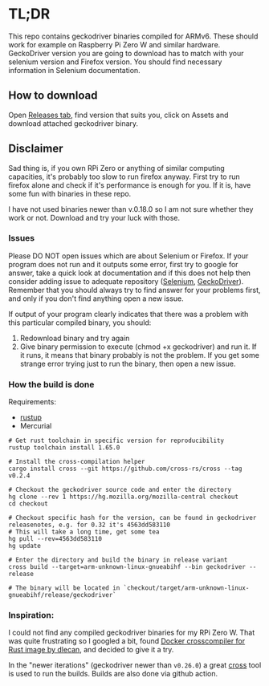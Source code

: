 # TL;DR

This repo contains geckodriver binaries compiled for ARMv6. These should work for example on Raspberry Pi Zero W and similar hardware. GeckoDriver version you are going to download has to match with your selenium version and Firefox version. You should find necessary information in Selenium documentation.

## How to download
Open [Releases tab](https://github.com/d0ku/GeckoDriver_ARMv6/releases), find version that suits you, click on Assets and download attached geckodriver binary.

## Disclaimer
Sad thing is, if you own RPi Zero or anything of similar computing capacities, it's probably too slow to run firefox anyway. First try to run firefox alone and check if it's performance is enough for you. If it is, have some fun with binaries in these repo.

I have not used binaries newer than v.0.18.0 so I am not sure whether they work or not. Download and try your luck with those.

### Issues
Please DO NOT open issues which are about Selenium or Firefox. If your program does not run and it outputs some error, first try to google for answer, take a quick look at documentation and if this does not help then consider adding issue to adequate repository ([Selenium](https://github.com/SeleniumHQ/selenium), [GeckoDriver](https://github.com/mozilla/geckodriver)). Remember that you should always try to find answer for your problems first, and only if you don't find anything open a new issue.

If output of your program clearly indicates that there was a problem with this particular compiled binary, you should:

1. Redownload binary and try again
2. Give binary permission to execute (chmod +x geckodriver) and run it. If it runs, it means that binary probably is not the problem. If you get some strange error trying just to run the binary, then open a new issue.


### How the build is done
Requirements:
* [rustup](https://github.com/rust-lang/rustup)
* Mercurial

```
# Get rust toolchain in specific version for reproducibility
rustup toolchain install 1.65.0

# Install the cross-compilation helper
cargo install cross --git https://github.com/cross-rs/cross --tag v0.2.4

# Checkout the geckodriver source code and enter the directory
hg clone --rev 1 https://hg.mozilla.org/mozilla-central checkout
cd checkout

# Checkout specific hash for the version, can be found in geckodriver releasenotes, e.g. for 0.32 it's 4563dd583110
# This will take a long time, get some tea
hg pull --rev=4563dd583110
hg update

# Enter the directory and build the binary in release variant
cross build --target=arm-unknown-linux-gnueabihf --bin geckodriver --release

# The binary will be located in `checkout/target/arm-unknown-linux-gnueabihf/release/geckodriver`
```

### Inspiration:
I could not find any compiled geckodriver binaries for my RPi Zero W. That was quite frustrating so I googled a bit, found [Docker crosscompiler for Rust image by dlecan](https://github.com/dlecan/rust-crosscompiler-arm), and decided to give it a try.

In the "newer iterations" (geckodriver newer than `v0.26.0`) a great [cross](https://github.com/cross-rs/cross) tool is used to run the builds.
Builds are also done via github action.
